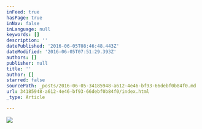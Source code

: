 ```yaml
---
inFeed: true
hasPage: true
inNav: false
inLanguage: null
keywords: []
description: ''
datePublished: '2016-06-05T08:46:48.443Z'
dateModified: '2016-06-05T07:51:29.393Z'
authors: []
publisher: null
title: ''
author: []
starred: false
sourcePath: _posts/2016-06-05-34185948-a612-4e46-bf93-66debf0b84f0.md
url: 34185948-a612-4e46-bf93-66debf0b84f0/index.html
_type: Article

---
```

![](https://the-grid-user-content.s3-us-west-2.amazonaws.com/ece9be82-fc0d-49e8-8263-a60226675bb3.jpg)